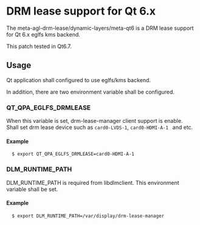 # DRM lease support for Qt 6.x

The meta-agl-drm-lease/dynamic-layers/meta-qt6 is a DRM lease support for Qt 6.x eglfs kms backend.

This patch tested in Qt6.7.

## Usage

Qt application shall configured to use eglfs/kms backend.

In addition, there are two environment variable shall be configured.

### QT_QPA_EGLFS_DRMLEASE

When this variable is set, drm-lease-manager client support is enable.  
Shall set drm lease device such as  `card0-LVDS-1`, `card0-HDMI-A-1 ` and etc.  

#### Example

```
  $ export QT_QPA_EGLFS_DRMLEASE=card0-HDMI-A-1
```

### DLM_RUNTIME_PATH

DLM_RUNTIME_PATH is required from libdlmclient.  This environment variable shall be set.

#### Example

```
  $ export DLM_RUNTIME_PATH=/var/display/drm-lease-manager
```

